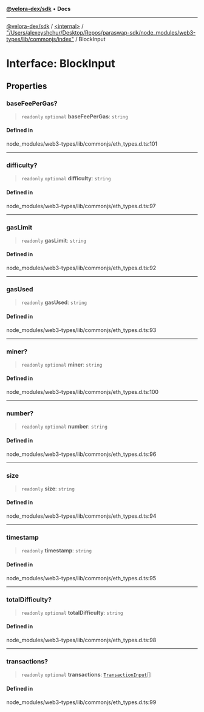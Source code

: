 [**@velora-dex/sdk**](../../../../README.md) • **Docs**

***

[@velora-dex/sdk](../../../../globals.md) / [\<internal\>](../../../README.md) / ["/Users/alexeyshchur/Desktop/Repos/paraswap-sdk/node\_modules/web3-types/lib/commonjs/index"](../README.md) / BlockInput

# Interface: BlockInput

## Properties

### baseFeePerGas?

> `readonly` `optional` **baseFeePerGas**: `string`

#### Defined in

node\_modules/web3-types/lib/commonjs/eth\_types.d.ts:101

***

### difficulty?

> `readonly` `optional` **difficulty**: `string`

#### Defined in

node\_modules/web3-types/lib/commonjs/eth\_types.d.ts:97

***

### gasLimit

> `readonly` **gasLimit**: `string`

#### Defined in

node\_modules/web3-types/lib/commonjs/eth\_types.d.ts:92

***

### gasUsed

> `readonly` **gasUsed**: `string`

#### Defined in

node\_modules/web3-types/lib/commonjs/eth\_types.d.ts:93

***

### miner?

> `readonly` `optional` **miner**: `string`

#### Defined in

node\_modules/web3-types/lib/commonjs/eth\_types.d.ts:100

***

### number?

> `readonly` `optional` **number**: `string`

#### Defined in

node\_modules/web3-types/lib/commonjs/eth\_types.d.ts:96

***

### size

> `readonly` **size**: `string`

#### Defined in

node\_modules/web3-types/lib/commonjs/eth\_types.d.ts:94

***

### timestamp

> `readonly` **timestamp**: `string`

#### Defined in

node\_modules/web3-types/lib/commonjs/eth\_types.d.ts:95

***

### totalDifficulty?

> `readonly` `optional` **totalDifficulty**: `string`

#### Defined in

node\_modules/web3-types/lib/commonjs/eth\_types.d.ts:98

***

### transactions?

> `readonly` `optional` **transactions**: [`TransactionInput`](TransactionInput.md)[]

#### Defined in

node\_modules/web3-types/lib/commonjs/eth\_types.d.ts:99

